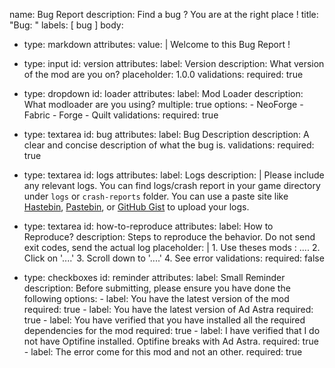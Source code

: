 name: Bug Report
description: Find a bug ? You are at the right place !
title: "Bug: "
labels: [ bug ]
body:
  - type: markdown
    attributes:
      value: |
        Welcome to this Bug Report !

  - type: input
    id: version
    attributes:
      label: Version
      description: What version of the mod are you on?
      placeholder: 1.0.0
    validations:
      required: true

  - type: dropdown
    id: loader
    attributes:
      label: Mod Loader
      description: What modloader are you using?
      multiple: true
      options:
        - NeoForge
        - Fabric
        - Forge
        - Quilt
    validations:
      required: true


  - type: textarea
    id: bug
    attributes:
      label: Bug Description
      description: A clear and concise description of what the bug is.
    validations:
      required: true


  - type: textarea
    id: logs
    attributes:
      label: Logs 
      description: |
        Please include any relevant logs.
        You can find logs/crash report in your game directory under `logs` or `crash-reports` folder.
        You can use a paste site like [Hastebin](https://hastebin.com/), [Pastebin](https://pastebin.com/), or [GitHub Gist](https://gist.github.com/) to upload your logs.

  - type: textarea
    id: how-to-reproduce
    attributes:
      label: How to Reproduce?
      description: Steps to reproduce the behavior. Do not send exit codes, send the actual log
      placeholder: |
        1. Use theses mods : ....
        2. Click on '....'
        3. Scroll down to '....'
        4. See error
    validations:
      required: false


  - type: checkboxes
    id: reminder
    attributes:
      label: Small Reminder
      description: Before submitting, please ensure you have done the following
      options:
        - label: You have the latest version of the mod
          required: true
        - label: You have the latest version of Ad Astra
          required: true
        - label: You have verified that you have installed all the required dependencies for the mod
          required: true
        - label: I have verified that I do not have Optifine installed. Optifine breaks with Ad Astra.
          required: true
        - label: The error come for this mod and not an other.
          required: true